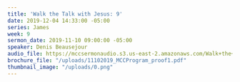 ```yaml
---
title: 'Walk the Talk with Jesus: 9'
date: 2019-12-04 14:33:00 -05:00
series: James
week: 9
sermon_date: 2019-11-10 09:00:00 -05:00
speaker: Denis Beausejour
audio_file: https://mccsermonaudio.s3.us-east-2.amazonaws.com/Walk+the+Talk+with+Jesus/Walk+the+Talk+with+Jesus+9.lite.mp3
brochure_file: "/uploads/11102019_MCCProgram_proof1.pdf"
thumbnail_image: "/uploads/0.png"
---
```


